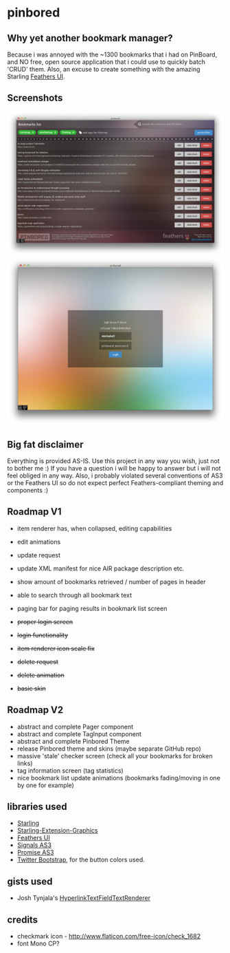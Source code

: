 
pinbored
========

Why yet another bookmark manager?
---------------------------------
Because i was annoyed with the ~1300 bookmarks that i had on PinBoard, and NO free, open source application that i could use to quickly batch 'CRUD' them. Also, an excuse to create something with the amazing Starling [Feathers UI](https://github.com/joshtynjala/feathers).

Screenshots
-----------

![bookmark list screen](screenshot-list-screen.png "Pinbored bookmark screen")
![login screen](screenshot-login-screen.png "Pinbored login screen")

Big fat disclaimer
------------------
Everything is provided AS-IS. Use this project in any way you wish, just not to bother me :) If you have a question i will be happy to answer but i will not feel obliged in any way. Also, i probably violated several conventions of AS3 or the Feathers UI so do not expect perfect Feathers-compliant theming and components :)

Roadmap V1
----------
* item renderer has, when collapsed, editing capabilities
* edit animations
* update request
* update XML manifest for nice AIR package description etc.
* show amount of bookmarks retrieved / number of pages in header
* able to search through all bookmark text
* paging bar for paging results in bookmark list screen

* ~~proper login screen~~
* ~~login functionality~~
* ~~item renderer icon scale fix~~
* ~~delete request~~
* ~~delete animation~~
* ~~basic skin~~

Roadmap V2
----------
* abstract and complete Pager component
* abstract and complete TagInput component
* abstract and complete Pinbored Theme
* release Pinbored theme and skins (maybe separate GitHub repo)
* massive 'stale' checker screen (check all your bookmarks for broken links)
* tag information screen (tag statistics)
* nice bookmark list update animations (bookmarks fading/moving in one by one for example)

libraries used
--------------
* [Starling](https://github.com/PrimaryFeather/Starling-Framework)
* [Starling-Extension-Graphics](https://github.com/StarlingGraphics/Starling-Extension-Graphics/tree/master/examples)
* [Feathers UI](https://github.com/joshtynjala/feathers)
* [Signals AS3](https://github.com/robertpenner/as3-signals)
* [Promise AS3](https://github.com/CodeCatalyst/promise-as3)
* [Twitter Bootstrap](http://getbootstrap.com/css/#buttons), for the button colors used.

gists used
----------
* Josh Tynjala's [HyperlinkTextFieldTextRenderer](https://gist.github.com/joshtynjala/7997065)

credits
-------
* checkmark icon - http://www.flaticon.com/free-icon/check_1682
* font Mono CP?


